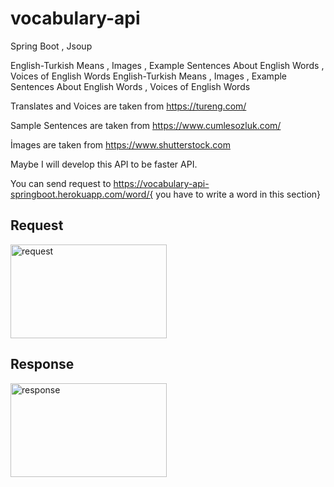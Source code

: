 # vocabulary-api
Spring Boot , Jsoup 

English-Turkish Means , Images , Example Sentences About English Words , Voices of English Words
English-Turkish Means , Images , Example Sentences About English Words , Voices of English Words

Translates and Voices are taken from https://tureng.com/

Sample Sentences are taken from https://www.cumlesozluk.com/

İmages are taken from https://www.shutterstock.com

Maybe I will develop this API to be faster API.

You can send request to https://vocabulary-api-springboot.herokuapp.com/word/{ you have to write a word in this section}


<h2>Request</h2>
<img src="https://github.com/MehmetAran/mini-vocabulary-api/tree/master/images/request.png" alt="request" height="150" width="250">

<h2>Response</h2>
<img src="https://github.com/MehmetAran/mini-vocabulary-api/tree/master/images/result.png" alt="response" height="150" width="250">
